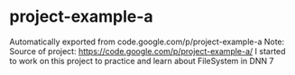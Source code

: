 # project-example-a
Automatically exported from code.google.com/p/project-example-a
Note: Source of project: https://code.google.com/p/project-example-a/
I started to work on this project to practice and learn about FileSystem in DNN 7
